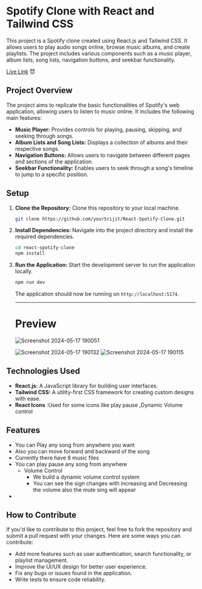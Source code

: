 # Spotify Clone with React and Tailwind CSS
This project is a Spotify clone created using React.js and Tailwind CSS. It allows users to play audio songs online, browse music albums, and create playlists. The project includes various components such as a music player, album lists, song lists, navigation buttons, and seekbar functionality.


[Live Link](https://splotify-clone-srijit.netlify.app/) 😈
## Project Overview

The project aims to replicate the basic functionalities of Spotify's web application, allowing users to listen to music online. It includes the following main features:

- **Music Player:** Provides controls for playing, pausing, skipping, and seeking through songs.
- **Album Lists and Song Lists:** Displays a collection of albums and their respective songs.
- **Navigation Buttons:** Allows users to navigate between different pages and sections of the application.
- **Seekbar Functionality:** Enables users to seek through a song's timeline to jump to a specific position.

## Setup

1. **Clone the Repository:** Clone this repository to your local machine.

   ```bash
   git clone https://github.com/yourSrijit/React-Spotify-Clone.git
   ```

2. **Install Dependencies:** Navigate into the project directory and install the required dependencies.

   ```bash
   cd react-spotify-clone
   npm install
   ```

3. **Run the Application:** Start the development server to run the application locally.

   ```bash
   npm run dev
   ```

   The application should now be running on `http://localhost:5174`.

   ---

   # Preview
   ![Screenshot 2024-05-17 190051](https://github.com/yourSrijit/React-Spotify-Clone/assets/91645620/ab1119c2-b897-458c-a8d9-1c0b5b74b5c9)

   ![Screenshot 2024-05-17 190132](https://github.com/yourSrijit/React-Spotify-Clone/assets/91645620/aededcbf-ba70-424a-83d6-257b5e35c7ea)
   ![Screenshot 2024-05-17 190115](https://github.com/yourSrijit/React-Spotify-Clone/assets/91645620/b6d5a3ce-a484-4321-b4a7-be6a4fbfb195)


## Technologies Used

- **React.js:** A JavaScript library for building user interfaces.
- **Tailwind CSS:** A utility-first CSS framework for creating custom designs with ease.
- **React Icons**  :Used for some icons like play pause ,Dynamic Volume control

## Features 
- You can Play any song from anywhere you want
- Also you can move forward and backward of the song
- Currently there have 8 music files
- You can play pause any song from anywhere 
  - Volume Control
    - We build a dynamic volume control system
    - You can see the sign changes with increasing and Decreasing the volume also the mute sing will appear
-    

## How to Contribute

If you'd like to contribute to this project, feel free to fork the repository and submit a pull request with your changes. Here are some ways you can contribute:

- Add more features such as user authentication, search functionality, or playlist management.
- Improve the UI/UX design for better user experience.
- Fix any bugs or issues found in the application.
- Write tests to ensure code reliability.


